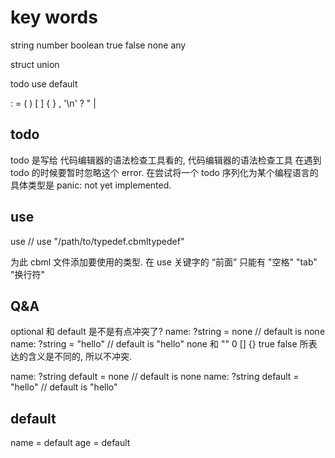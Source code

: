 # key words

string
number
boolean
true
false
none
any

struct
union

todo
use
default

: = ( ) [ ] { } , '\n'  ?  "  |

## todo 
todo 是写给 代码编辑器的语法检查工具看的, 代码编辑器的语法检查工具 在遇到 todo 的时候要暂时忽略这个 error.
在尝试将一个 todo 序列化为某个编程语言的具体类型是 panic: not yet implemented.

## use 
use <string> // use "/path/to/typedef.cbmltypedef"

为此 cbml 文件添加要使用的类型.
在 use 关键字的 “前面” 只能有 "空格" "tab" "换行符"

## Q&A

optional 和 default 是不是有点冲突了?
name: ?string = none // default is none 
name: ?string = "hello" // default is "hello"
none 和 "" 0 [] {} true false 所表达的含义是不同的, 所以不冲突.

name: ?string default = none // default is none 
name: ?string default = "hello" // default is "hello"



## default
name = default
age = default 

